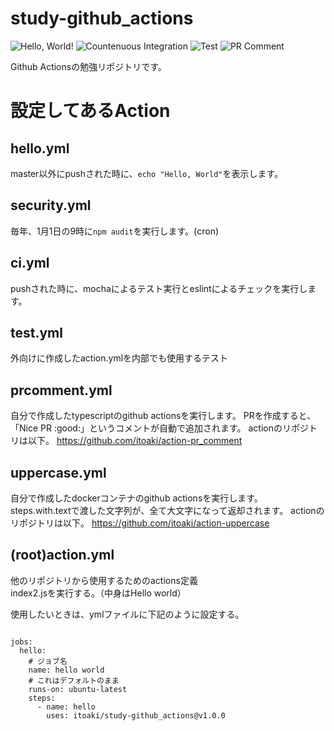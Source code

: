 # study-github_actions

![Hello, World!](https://github.com/itoaki/study-github_actions/workflows/Hello,%20World!/badge.svg)
![Countenuous Integration](https://github.com/itoaki/study-github_actions/workflows/Countenuous%20Integration/badge.svg)
![Test](https://github.com/itoaki/study-github_actions/workflows/Test/badge.svg)
![PR Comment](https://github.com/itoaki/study-github_actions/workflows/PR%20Comment/badge.svg)

Github Actionsの勉強リポジトリです。

# 設定してあるAction

## hello.yml
master以外にpushされた時に、`echo "Hello, World"`を表示します。

## security.yml
毎年、1月1日の9時に`npm audit`を実行します。(cron)

## ci.yml
pushされた時に、mochaによるテスト実行とeslintによるチェックを実行します。

## test.yml
外向けに作成したaction.ymlを内部でも使用するテスト

## prcomment.yml
自分で作成したtypescriptのgithub actionsを実行します。
PRを作成すると、「Nice PR :good:」というコメントが自動で追加されます。
actionのリポジトリは以下。
https://github.com/itoaki/action-pr_comment

## uppercase.yml
自分で作成したdockerコンテナのgithub actionsを実行します。
steps.with.textで渡した文字列が、全て大文字になって返却されます。
actionのリポジトリは以下。
https://github.com/itoaki/action-uppercase

## (root)action.yml
他のリポジトリから使用するためのactions定義   
index2.jsを実行する。（中身はHello world）   

使用したいときは、ymlファイルに下記のように設定する。   

```

jobs:
  hello:
    # ジョブ名
    name: hello world
    # これはデフォルトのまま
    runs-on: ubuntu-latest
    steps:
      - name: hello
        uses: itoaki/study-github_actions@v1.0.0

```

